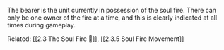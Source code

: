 The bearer is the unit currently in possession of the soul fire. There can only be one owner of the fire at a time, and this is clearly indicated at all times during gameplay.

Related: [[2.3 The Soul Fire 🌌]], [[2.3.5 Soul Fire Movement]]